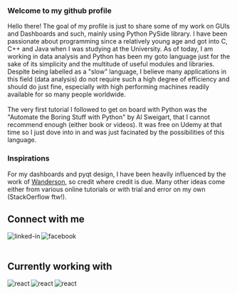 ### Welcome to my github profile
Hello there! The goal of my profile is just to share some of my work on GUIs and Dashboards and such, mainly using Python PySide library.
I have been passionate about programming since a relatively young age and got into C, C++ and Java when I was studying at the University.
As of today, I am working in data analysis and Python has been my goto language just for the sake of its simplicity and the multitude of useful modules and libraries. Despite being labelled as a "slow" language, I believe many applications in this field (data analysis) do not require such a high degree of efficiency and should do just fine, especially with high performing machines readily available for so many people worldwide.
<br>
<br>
The very first tutorial I followed to get on board with Python was the "Automate the Boring Stuff with Python" by Al Sweigart, that I cannot recommend enough (either book or videos). It was free on Udemy at that time so I just dove into in and was just facinated by the possibilities of this language.

### Inspirations
For my dashboards and pyqt design, I have been heavily influenced by the work of [Wanderson](https://github.com/Wanderson-Magalhaes), so credit where credit is due. Many other ideas come either from various online tutorials or with trial and error on my own (StackOerflow ftw!).

## Connect with me
[<img align="left" alt="linked-in" src="https://img.shields.io/badge/linkedin-%230077B5.svg?&style=for-the-badge&logo=linkedin&logoColor=white" />](https://www.linkedin.com/in/asadou)
[<img align="left" alt="facebook" src="https://img.shields.io/badge/facebook-%231877F2.svg?&style=for-the-badge&logo=facebook&logoColor=white" />](https://www.facebook.com/sadou.m.abdou/)
<br>
<br>

## Currently working with
<img align="left" alt="react" src="https://img.shields.io/static/v1?label=Python&message= &color=blue" />
<img align="left" alt="react" src="https://img.shields.io/static/v1?label=PyQT5/PySide2&message=Only old projects &color=orange" />
<img align="left" alt="react" src="https://img.shields.io/static/v1?label=PyQT6/PySide6&message=Newer projects &color=green" />

<br>
<br>
